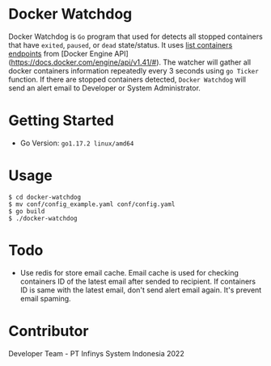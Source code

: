 # Docker Watchdog

Docker Watchdog is `Go` program that used for detects all stopped containers that have `exited`, `paused`, or `dead` state/status.
It uses [list containers endpoints](https://docs.docker.com/engine/api/v1.41/#operation/ContainerList) from
[Docker Engine API] (https://docs.docker.com/engine/api/v1.41/#).
The watcher will gather all docker containers information repeatedly every 3 seconds using `go Ticker` function.
If there are stopped containers detected, `Docker Watchdog` will send an alert email to Developer or System Administrator.

# Getting Started

* Go Version: `go1.17.2 linux/amd64`

# Usage
```shell
$ cd docker-watchdog
$ mv conf/config_example.yaml conf/config.yaml
$ go build
$ ./docker-watchdog
```

# Todo

* Use redis for store email cache. Email cache is used for checking containers ID of the latest email after sended to recipient.
If containers ID is same with the latest email, don't send alert email again. It's prevent email spaming.

# Contributor

Developer Team - PT Infinys System Indonesia 2022
